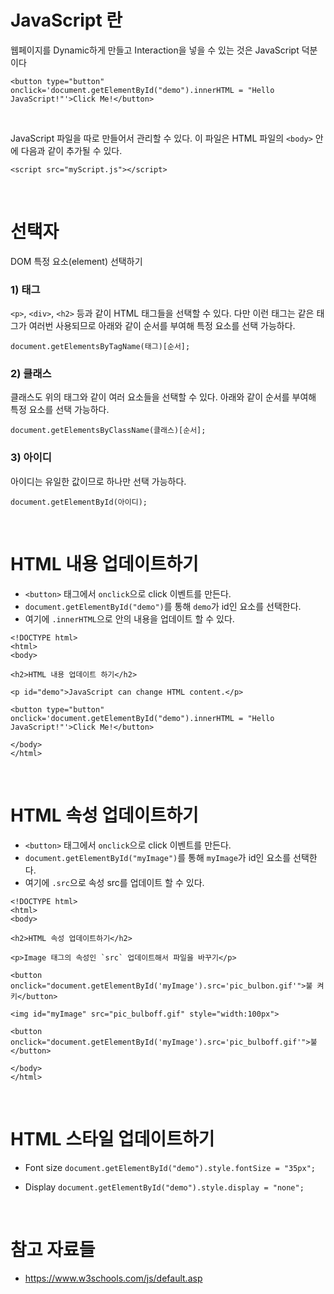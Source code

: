 # JavaScript 란

웹페이지를 Dynamic하게 만들고 Interaction을 넣을 수 있는 것은 JavaScript 덕분이다

```
<button type="button" onclick='document.getElementById("demo").innerHTML = "Hello JavaScript!"'>Click Me!</button>
```

<br />

JavaScript 파일을 따로 만들어서 관리할 수 있다. 이 파일은 HTML 파일의 `<body>` 안에 다음과 같이 추가될 수 있다.

```
<script src="myScript.js"></script>
```


<br />


# 선택자
DOM 특정 요소(element) 선택하기

### 1) 태그
`<p>`, `<div>`, `<h2>` 등과 같이 HTML 태그들을 선택할 수 있다. 다만 이런 태그는 같은 태그가 여러번 사용되므로 아래와 같이 순서를 부여해 특정 요소를 선택 가능하다.

```
document.getElementsByTagName(태그)[순서];
```


### 2) 클래스
클래스도 위의 태그와 같이 여러 요소들을 선택할 수 있다. 아래와 같이 순서를 부여해 특정 요소를 선택 가능하다.

```
document.getElementsByClassName(클래스)[순서];
```


### 3) 아이디
아이디는 유일한 값이므로 하나만 선택 가능하다.

```
document.getElementById(아이디);
```



<br />


# HTML 내용 업데이트하기
- `<button>` 태그에서 `onclick`으로 click 이벤트를 만든다.
- `document.getElementById("demo")`를 통해 `demo`가 id인 요소를 선택한다.
- 여기에 `.innerHTML`으로 안의 내용을 업데이트 할 수 있다.

```
<!DOCTYPE html>
<html>
<body>

<h2>HTML 내용 업데이트 하기</h2>

<p id="demo">JavaScript can change HTML content.</p>

<button type="button" onclick='document.getElementById("demo").innerHTML = "Hello JavaScript!"'>Click Me!</button>

</body>
</html>
```

<br />

# HTML 속성 업데이트하기
- `<button>` 태그에서 `onclick`으로 click 이벤트를 만든다.
- `document.getElementById("myImage")`를 통해 `myImage`가 id인 요소를 선택한다.
- 여기에 `.src`으로 속성 src를 업데이트 할 수 있다.

```
<!DOCTYPE html>
<html>
<body>

<h2>HTML 속성 업데이트하기</h2>

<p>Image 태그의 속성인 `src` 업데이트해서 파일을 바꾸기</p>

<button onclick="document.getElementById('myImage').src='pic_bulbon.gif'">불 켜키</button>

<img id="myImage" src="pic_bulboff.gif" style="width:100px">

<button onclick="document.getElementById('myImage').src='pic_bulboff.gif'">불 </button>

</body>
</html>

```

<br />

# HTML 스타일 업데이트하기

- Font size 
```document.getElementById("demo").style.fontSize = "35px";```


- Display 
`document.getElementById("demo").style.display = "none";`


<br />

# 참고 자료들
- https://www.w3schools.com/js/default.asp
